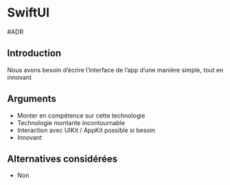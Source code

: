# SwiftUI
#ADR

## Introduction
Nous avons besoin d’écrire l’interface de l’app d’une manière simple, tout en innovant 
## Arguments
- Monter en compétence sur cette technologie
- Technologie montante incontournable
- Interaction avec UIKit / AppKit possible si besoin
- Innovant
## Alternatives considérées
* Non